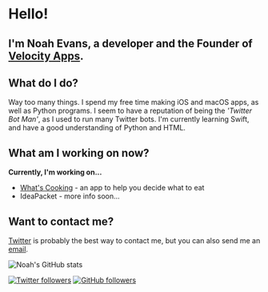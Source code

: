 # Hello!
## I'm Noah Evans, a developer and the Founder of [Velocity Apps](https://velocityapps.tech).

## What do I do?
Way too many things.
I spend my free time making iOS and macOS apps, as well as Python programs. I seem to have a reputation of being the *'Twitter Bot Man'*, as I used to run many Twitter bots.
I'm currently learning Swift, and have a good understanding of Python and HTML.

## What am I working on now?
**Currently, I'm working on...**
* [What's Cooking](https://velocityapps.tech/whatscooking) - an app to help you decide what to eat
* IdeaPacket - more info soon...

## Want to contact me?
[Twitter](https://twitter.com/thisisnoahevans) is probably the best way to contact me, but you can also send me an [email](mailto:github@itsnoahevans.co.uk).

![Noah's GitHub stats](https://github-readme-stats.vercel.app/api?username=thisisnoahevans)


[![Twitter followers](https://img.shields.io/twitter/follow/ThisIsNoahEvans?label=Followers&style=social)](https://twitter.com/thisisnoahevans) [![GitHub followers](https://img.shields.io/github/followers/thisisnoahevans?label=Followers&style=social)](https://github.com/thisisnoahevans/)
